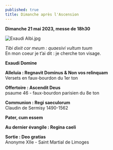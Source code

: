 ```yaml
---
published: true
title: Dimanche après l'Ascension
---
```

**Dimanche 21 mai 2023, messe de 18h30**

![Exaudi Albi.jpg]({{site.baseurl}}/images/Exaudi%20Albi.jpg)

*Tibi dixit cor meum : quaesivi vultum tuum*  
En mon coeur je t’ai dit : je cherche ton visage.

**Exaudi Domine**

**Alleluia : Regnavit Dominus & Non vos relinquam**  
Versets en faux-bourdon du 1er ton

**Offertoire : Ascendit Deus**  
psaume 46 - faux-bourdon parisien du 8e ton

**Communion : Regi saeculorum**  
Claudin de Sermisy 1490-1562

**Pater, cum essem**

**Au dernier évangile : Regina caeli**

**Sortie :  Deo gratias**  
Anonyme XIIe - Saint Martial de Limoges